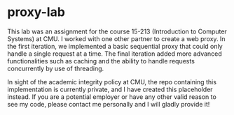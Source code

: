 proxy-lab
=========
This lab was an assignment for the course 15-213 (Introduction to Computer Systems) at CMU. I worked with one other partner to create a web proxy. In the first iteration, we implemented a basic sequential proxy that could only handle a single request at a time. The final iteration added more advanced functionalities such as caching and the ability to handle requests concurrently by use of threading.

In sight of the academic integrity policy at CMU, the repo containing this implementation is currently private, and I have created this placeholder instead. If you are a potential employer or have any other valid reason to see my code, please contact me personally and I will gladly provide it!
